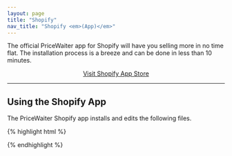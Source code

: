 ```yaml
---
layout: page
title: "Shopify"
nav_title: "Shopify <em>(App)</em>"
---
```


The official PriceWaiter app for Shopify will have you selling more in no time flat. The installation process is a breeze and can be done in less than 10 minutes.

<center>
    <a class="btn btn-primary btn-outline btn-lg" href="https://apps.shopify.com/pricewaiter-name-your-price" target="_blank">Visit Shopify App Store</a>
</center>

* * *

## Using the Shopify App

The PriceWaiter Shopify app installs and edits the following files.

{% highlight html %}
<!-- Begin PriceWaiter Widget Button -->
<div>
 <span id="pricewaiter"></span>
</div>
<!-- End PriceWaiter Widget Button -->
{% endhighlight %}
